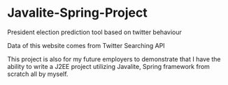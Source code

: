 # Javalite-Spring-Project
President election prediction tool based on twitter behaviour

Data of this website comes from Twitter Searching API

This project is also for my future employers to demonstrate that I have the ability to write a J2EE project utilizing Javalite, Spring framework from scratch all by myself.
